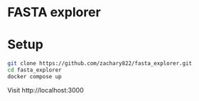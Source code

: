 # FASTA explorer

# Setup

```sh
git clone https://github.com/zachary822/fasta_explorer.git
cd fasta_explorer
docker compose up
```

Visit http://localhost:3000
